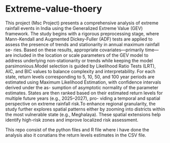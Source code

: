 # Extreme-value-thoery
This project (Msc Project) presents a comprehensive analysis of extreme rainfall events in India using
the Generalized Extreme Value (GEV) framework. The study begins with a rigorous
preprocessing stage, where Mann-Kendall and Augmented Dickey-Fuller (ADF) tests are
applied to assess the presence of trends and stationarity in annual maximum rainfall se-
ries. Based on these results, appropriate covariates—primarily time—are included in the
location or scale parameters of the GEV model to address underlying non-stationarity
or trends while keeping the model parsimonious.Model selection is guided by Likelihood
Ratio Tests (LRT), AIC, and BIC values to balance complexity and interpretability. For
each state, return levels corresponding to 5, 10, 50, and 100 year periods are estimated
using Maximum Likelihood Estimation, with confidence intervals derived under the as-
sumption of asymptotic normality of the parameter estimates. States are then ranked
based on their estimated return levels for multiple future years (e.g., 2025–2027), pro-
viding a temporal and spatial perspective on extreme rainfall risk.To enhance regional
granularity, the study further explores spatial patterns either by zooming into districts
within the most vulnerable state (e.g., Meghalaya). These spatial extensions help identify
high-risk zones and improve localized risk assessment.


This repo consist of the python files and R file where i have done the analysis also it conatians the return levels estimates in the CSV file.

